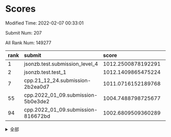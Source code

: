 # Scores

Modified Time: 2022-02-07 00:33:01

Submit Num: 207

All Rank Num: 149277

| rank |               submit               |       score        |       sigma        | pk_num |
| :--- | :--------------------------------- | :----------------- | :----------------- | :----- |
| 1    | jsonzb.test.submission_level_4     | 1012.2500878192291 | 0.7938319767654006 | 2886   |
| 2    | jsonzb.test.test_1                 | 1012.1409865475224 | 0.7935561410853759 | 2886   |
| 7    | cpp.21_12_24.submission-2b2ea0d7   | 1011.0716152189768 | 0.7449861567289507 | 2889   |
| 55   | cpp.2022_01_09.submission-5b0e3de2 | 1004.7488798725677 | 0.7078042097485753 | 2888   |
| 94   | cpp.2022_01_09.submission-816672bd | 1002.6809509360289 | 0.7145414793317136 | 2885   |


<details>
<summary>全部</summary>

| rank |                 submit                 |       score        |       sigma        | pk_num |
| :--- | :------------------------------------- | :----------------- | :----------------- | :----- |
| 1    | jsonzb.test.submission_level_4         | 1012.2500878192291 | 0.7938319767654006 | 2886   |
| 2    | jsonzb.test.test_1                     | 1012.1409865475224 | 0.7935561410853759 | 2886   |
| 3    | gobigger.level_3.submission_level_3_48 | 1011.6106755337273 | 0.7755726187363733 | 2880   |
| 4    | gobigger.level_3.submission_level_3_6  | 1011.5283918951628 | 0.7696323863891493 | 2888   |
| 5    | gobigger.level_3.submission_level_3_44 | 1011.0976087486167 | 0.768975448056105  | 2884   |
| 6    | gobigger.level_3.submission_level_3_33 | 1011.0960407451222 | 0.7791638567106526 | 2888   |
| 7    | cpp.21_12_24.submission-2b2ea0d7       | 1011.0716152189768 | 0.7449861567289507 | 2889   |
| 8    | gobigger.level_3.submission_level_3_5  | 1011.0466896909431 | 0.7819915465180716 | 2881   |
| 9    | gobigger.level_3.submission_level_3_35 | 1010.8106837921043 | 0.777391844351844  | 2881   |
| 10   | gobigger.level_3.submission_level_3_45 | 1010.7645183961696 | 0.7596021356295356 | 2883   |
| 11   | gobigger.level_3.submission_level_3_30 | 1010.6010171867019 | 0.7740168551268103 | 2881   |
| 12   | gobigger.level_3.submission_level_3_9  | 1010.5795152713811 | 0.742859015311662  | 2885   |
| 13   | gobigger.level_3.submission_level_3_13 | 1010.571270515202  | 0.7629251779063841 | 2887   |
| 14   | gobigger.level_3.submission_level_3_42 | 1010.5527792175596 | 0.7552251890137825 | 2892   |
| 15   | gobigger.level_3.submission_level_3_21 | 1010.4247378699749 | 0.7767699005966118 | 2882   |
| 16   | gobigger.level_3.submission_level_3_3  | 1010.3751723231388 | 0.7779392321927567 | 2886   |
| 17   | gobigger.level_3.submission_level_3_12 | 1010.3131006163406 | 0.7554693095289388 | 2879   |
| 18   | gobigger.level_3.submission_level_3_23 | 1010.282345333289  | 0.7650482191911966 | 2884   |
| 19   | gobigger.level_3.submission_level_3_4  | 1010.2525832824972 | 0.7330939336476173 | 2880   |
| 20   | gobigger.level_3.submission_level_3_22 | 1010.2465985025558 | 0.7670899851093336 | 2886   |
| 21   | gobigger.level_3.submission_level_3_39 | 1010.2101979237634 | 0.7648294133785141 | 2885   |
| 22   | gobigger.level_3.submission_level_3_19 | 1010.1881538953645 | 0.7463508424501781 | 2884   |
| 23   | gobigger.level_3.submission_level_3_37 | 1010.1841055219426 | 0.7641694350048343 | 2888   |
| 24   | gobigger.level_3.submission_level_3_8  | 1010.1211566059459 | 0.7659887743348129 | 2887   |
| 25   | gobigger.level_3.submission_level_3_31 | 1010.1178078740191 | 0.7707872075119272 | 2890   |
| 26   | gobigger.level_3.submission_level_3_38 | 1010.1041684323194 | 0.7665749720899858 | 2878   |
| 27   | gobigger.level_3.submission_level_3_25 | 1010.0512513405671 | 0.7802539667004273 | 2888   |
| 28   | gobigger.level_3.submission_level_3_2  | 1010.0411222772681 | 0.7425632935468458 | 2886   |
| 29   | gobigger.level_3.submission_level_3_17 | 1010.0313313549289 | 0.7485641987274856 | 2887   |
| 30   | gobigger.level_3.submission_level_3_40 | 1010.0152627731629 | 0.7543030293560514 | 2886   |
| 31   | gobigger.level_3.submission_level_3_7  | 1009.9613270466039 | 0.7603882025923216 | 2884   |
| 32   | gobigger.level_3.submission_level_3_29 | 1009.8681928652852 | 0.7623423581554609 | 2881   |
| 33   | gobigger.level_3.submission_level_3_16 | 1009.7958803638876 | 0.7380309323175778 | 2882   |
| 34   | gobigger.level_3.submission_level_3_36 | 1009.7227395814807 | 0.7694158586057648 | 2892   |
| 35   | gobigger.level_3.submission_level_3_41 | 1009.63128516629   | 0.7582936474322486 | 2885   |
| 36   | gobigger.level_3.submission_level_3_46 | 1009.6025388323292 | 0.7533874702414797 | 2886   |
| 37   | gobigger.level_3.submission_level_3_34 | 1009.5867136259552 | 0.7675812375961075 | 2887   |
| 38   | gobigger.level_3.submission_level_3_49 | 1009.4358910767662 | 0.7545787644953715 | 2882   |
| 39   | gobigger.level_3.submission_level_3_15 | 1009.3381172427362 | 0.7403028768509461 | 2880   |
| 40   | gobigger.level_3.submission_level_3_32 | 1009.3270257151256 | 0.749862305920619  | 2881   |
| 41   | gobigger.level_3.submission_level_3_43 | 1009.3187839567667 | 0.7541766853240865 | 2889   |
| 42   | gobigger.level_3.submission_level_3_18 | 1009.3012694662316 | 0.7541928431244621 | 2886   |
| 43   | gobigger.level_3.submission_level_3_28 | 1009.1936905329195 | 0.7568964362118374 | 2885   |
| 44   | gobigger.level_3.submission_level_3_47 | 1009.1428673345089 | 0.7378288719776182 | 2885   |
| 45   | gobigger.level_3.submission_level_3_24 | 1009.1238715525782 | 0.7807728502052292 | 2886   |
| 46   | gobigger.level_3.submission_level_3_0  | 1008.9897780702341 | 0.7508682318404638 | 2885   |
| 47   | gobigger.level_3.submission_level_3_14 | 1008.9590362773903 | 0.7421800065036409 | 2883   |
| 48   | gobigger.level_3.submission_level_3_27 | 1008.9356780483747 | 0.734687994712975  | 2883   |
| 49   | gobigger.level_3.submission_level_3_10 | 1008.5656181500975 | 0.7311010010433251 | 2883   |
| 50   | gobigger.level_3.submission_level_3_1  | 1008.5420965808917 | 0.7395552400845212 | 2886   |
| 51   | gobigger.level_3.submission_level_3_26 | 1008.5075444648411 | 0.731011398929218  | 2885   |
| 52   | gobigger.level_3.submission_level_3_20 | 1008.4902552469335 | 0.7435789447252289 | 2884   |
| 53   | gobigger.level_3.submission_level_3_11 | 1008.4153857103669 | 0.7450892326190406 | 2883   |
| 54   | gobigger.level_1.submission_level_1_39 | 1005.0365127011347 | 0.7252856996866804 | 2884   |
| 55   | cpp.2022_01_09.submission-5b0e3de2     | 1004.7488798725677 | 0.7078042097485753 | 2888   |
| 56   | gobigger.level_1.submission_level_1_32 | 1004.7278457415235 | 0.7222710962595501 | 2884   |
| 57   | gobigger.level_1.submission_level_1_21 | 1004.5238620862575 | 0.7231507764337547 | 2882   |
| 58   | gobigger.level_1.submission_level_1_33 | 1004.4876890125907 | 0.7182757809551014 | 2890   |
| 59   | gobigger.level_1.submission_level_1_25 | 1004.4327096388648 | 0.725577000381765  | 2885   |
| 60   | gobigger.level_1.submission_level_1_41 | 1004.3393517709834 | 0.715199122064503  | 2888   |
| 61   | gobigger.level_1.submission_level_1_42 | 1004.2644182347105 | 0.7282762261772879 | 2884   |
| 62   | gobigger.level_1.submission_level_1_1  | 1004.2306209610117 | 0.7320459629072665 | 2885   |
| 63   | gobigger.level_1.submission_level_1_49 | 1004.1889331454347 | 0.710663116164215  | 2892   |
| 64   | gobigger.level_1.submission_level_1_23 | 1004.1583463867397 | 0.7229849465862401 | 2886   |
| 65   | gobigger.level_1.submission_level_1_8  | 1004.0493069934652 | 0.7223259399748135 | 2883   |
| 66   | gobigger.level_1.submission_level_1_14 | 1003.8923021531565 | 0.7123009339441873 | 2883   |
| 67   | gobigger.level_1.submission_level_1_40 | 1003.8689741951656 | 0.7102733399207221 | 2883   |
| 68   | gobigger.level_1.submission_level_1_34 | 1003.7720103670721 | 0.71418660148356   | 2885   |
| 69   | gobigger.level_1.submission_level_1_31 | 1003.7191869988262 | 0.7218039472508573 | 2880   |
| 70   | gobigger.level_1.submission_level_1_9  | 1003.7044469880155 | 0.7162597224000191 | 2879   |
| 71   | gobigger.level_1.submission_level_1_28 | 1003.6683596829137 | 0.7080846620833473 | 2884   |
| 72   | gobigger.level_1.submission_level_1_15 | 1003.6397408035382 | 0.7218154550694768 | 2885   |
| 73   | gobigger.level_1.submission_level_1_30 | 1003.6396657319164 | 0.7155253374682203 | 2886   |
| 74   | gobigger.level_1.submission_level_1_43 | 1003.6029109786607 | 0.7143423948005608 | 2885   |
| 75   | gobigger.level_1.submission_level_1_10 | 1003.5732563730284 | 0.7238008823790214 | 2881   |
| 76   | gobigger.level_1.submission_level_1_12 | 1003.5212166412891 | 0.7073495796006036 | 2882   |
| 77   | gobigger.level_1.submission_level_1_35 | 1003.5155167851121 | 0.7140501816014303 | 2883   |
| 78   | gobigger.level_1.submission_level_1_47 | 1003.4969442884394 | 0.7137124254891857 | 2883   |
| 79   | gobigger.level_1.submission_level_1_20 | 1003.3969149574148 | 0.7155222683139808 | 2882   |
| 80   | gobigger.level_1.submission_level_1_44 | 1003.3091960005439 | 0.7146266297216547 | 2888   |
| 81   | gobigger.level_1.submission_level_1_18 | 1003.3084766099147 | 0.727964315348739  | 2883   |
| 82   | gobigger.level_1.submission_level_1_16 | 1003.2294981123057 | 0.712698505076062  | 2886   |
| 83   | gobigger.level_1.submission_level_1_22 | 1003.2171549003433 | 0.7089839901850542 | 2885   |
| 84   | gobigger.level_1.submission_level_1_29 | 1003.1665086503787 | 0.7158138300868421 | 2884   |
| 85   | gobigger.level_1.submission_level_1_7  | 1003.1546511748878 | 0.7031760830908249 | 2885   |
| 86   | gobigger.level_1.submission_level_1_2  | 1003.140642592529  | 0.7128968140212275 | 2881   |
| 87   | gobigger.level_1.submission_level_1_3  | 1003.0441391558005 | 0.7134786376618693 | 2885   |
| 88   | gobigger.level_1.submission_level_1_46 | 1002.8507345552134 | 0.7174880777212698 | 2881   |
| 89   | gobigger.level_1.submission_level_1_27 | 1002.8368339365704 | 0.7205533670682231 | 2884   |
| 90   | gobigger.level_1.submission_level_1_26 | 1002.8094626947512 | 0.7231251494097704 | 2883   |
| 91   | gobigger.level_1.submission_level_1_37 | 1002.7947001069068 | 0.7088391570349021 | 2886   |
| 92   | gobigger.level_1.submission_level_1_24 | 1002.7548486348164 | 0.7160680800552846 | 2886   |
| 93   | gobigger.level_1.submission_level_1_17 | 1002.7446117706335 | 0.7171274935137671 | 2883   |
| 94   | cpp.2022_01_09.submission-816672bd     | 1002.6809509360289 | 0.7145414793317136 | 2885   |
| 95   | gobigger.level_1.submission_level_1_13 | 1002.5117051652428 | 0.7111294980393074 | 2888   |
| 96   | gobigger.level_1.submission_level_1_11 | 1002.4796803476714 | 0.7175552688359378 | 2886   |
| 97   | gobigger.level_1.submission_level_1_36 | 1002.0902525615645 | 0.713617105443371  | 2882   |
| 98   | gobigger.level_1.submission_level_1_48 | 1002.0838039392154 | 0.7147269920576772 | 2882   |
| 99   | gobigger.level_1.submission_level_1_0  | 1002.0260431518586 | 0.7200560237423287 | 2882   |
| 100  | gobigger.level_1.submission_level_1_45 | 1001.9916859134834 | 0.7089421835159248 | 2883   |
| 101  | gobigger.level_1.submission_level_1_19 | 1001.9384538235624 | 0.7176200881907973 | 2885   |
| 102  | gobigger.level_1.submission_level_1_5  | 1001.9258360797371 | 0.7215746429029728 | 2877   |
| 103  | gobigger.level_1.submission_level_1_38 | 1001.788248684773  | 0.7084685485904736 | 2887   |
| 104  | gobigger.level_1.submission_level_1_4  | 1001.7813472242676 | 0.7156705477347551 | 2884   |
| 105  | gobigger.level_1.submission_level_1_6  | 1001.6950152428486 | 0.7056647504483948 | 2885   |
| 106  | gobigger.random.submission_random_25   | 997.8499956310172  | 0.696461240082976  | 2891   |
| 107  | gobigger.random.submission_random_32   | 997.557545173304   | 0.7205214819727866 | 2886   |
| 108  | gobigger.random.submission_random_6    | 997.453274748486   | 0.7002679798847058 | 2884   |
| 109  | gobigger.random.submission_random_31   | 997.0993458775833  | 0.719762073251267  | 2887   |
| 110  | gobigger.random.submission_random_8    | 996.9899255921636  | 0.6995594159351669 | 2885   |
| 111  | gobigger.random.submission_random_27   | 996.899931646642   | 0.7022761758547178 | 2889   |
| 112  | gobigger.random.submission_random_16   | 996.8886678858158  | 0.7094847978565295 | 2879   |
| 113  | gobigger.random.submission_random_12   | 996.6929521303432  | 0.7143249468838652 | 2882   |
| 114  | gobigger.random.submission_random_1    | 996.6229825322308  | 0.6939881644812474 | 2884   |
| 115  | gobigger.random.submission_random_46   | 996.4838868296031  | 0.7145085426515437 | 2882   |
| 116  | gobigger.random.submission_random_41   | 996.4284026813293  | 0.7129384696408934 | 2881   |
| 117  | gobigger.random.submission_random_48   | 996.3742362665691  | 0.7083180950865631 | 2887   |
| 118  | gobigger.random.submission_random_23   | 996.250463981726   | 0.7108481482072437 | 2881   |
| 119  | gobigger.random.submission_random_13   | 996.239238491802   | 0.7083431973447202 | 2882   |
| 120  | gobigger.random.submission_random_19   | 996.2240217536021  | 0.6989438273935183 | 2889   |
| 121  | gobigger.random.submission_random_24   | 996.1506163980234  | 0.7009624903135314 | 2889   |
| 122  | gobigger.random.submission_random_22   | 996.1351992970853  | 0.7162557822846537 | 2887   |
| 123  | gobigger.random.submission_random_38   | 996.1283772436307  | 0.7290448046051239 | 2888   |
| 124  | gobigger.random.submission_random_20   | 996.1215990661215  | 0.7103954114669768 | 2883   |
| 125  | gobigger.random.submission_random_21   | 996.1065048489681  | 0.7125213857772171 | 2884   |
| 126  | gobigger.random.submission_random_18   | 996.0638114907492  | 0.7160732769659851 | 2886   |
| 127  | gobigger.random.submission_random_37   | 996.0287904371727  | 0.7051692394118213 | 2881   |
| 128  | gobigger.random.submission_random_11   | 995.9978966664805  | 0.7170123324355296 | 2885   |
| 129  | gobigger.random.submission_random_28   | 995.9849626262416  | 0.7206233785487857 | 2884   |
| 130  | gobigger.random.submission_random_47   | 995.9534101395451  | 0.6971778230511554 | 2887   |
| 131  | gobigger.random.submission_random_43   | 995.9519015785007  | 0.7175437826132396 | 2883   |
| 132  | gobigger.random.submission_random_14   | 995.8763415149836  | 0.707485066956838  | 2884   |
| 133  | gobigger.random.submission_random_49   | 995.8503228719152  | 0.7110625437602032 | 2890   |
| 134  | gobigger.random.submission_random_17   | 995.8219975910845  | 0.7032222150849885 | 2876   |
| 135  | gobigger.random.submission_random_42   | 995.7804331947998  | 0.7024809336653924 | 2884   |
| 136  | gobigger.random.submission_random_9    | 995.7667310864412  | 0.7202849311501799 | 2880   |
| 137  | gobigger.random.submission_random_2    | 995.7576665335092  | 0.7147317709158417 | 2885   |
| 138  | gobigger.random.submission_random_44   | 995.720363640883   | 0.7050797994694258 | 2879   |
| 139  | gobigger.random.submission_random_30   | 995.7033445680186  | 0.7198069458271084 | 2890   |
| 140  | gobigger.random.submission_random_45   | 995.685002077452   | 0.7117074572015333 | 2880   |
| 141  | gobigger.random.submission_random_0    | 995.6839750855283  | 0.7028295634577971 | 2877   |
| 142  | gobigger.random.submission_random_35   | 995.647466524939   | 0.7011226565149307 | 2882   |
| 143  | gobigger.random.submission_random_39   | 995.5707147292427  | 0.714542747047781  | 2882   |
| 144  | gobigger.random.submission_random_40   | 995.5230280397253  | 0.7177661827048079 | 2887   |
| 145  | gobigger.random.submission_random_4    | 995.4867862506921  | 0.7123937130052204 | 2882   |
| 146  | gobigger.random.submission_random_33   | 995.4383394346535  | 0.7291978598677888 | 2890   |
| 147  | gobigger.random.submission_random_7    | 995.3340809742419  | 0.7034606115713944 | 2886   |
| 148  | gobigger.random.submission_random_36   | 995.284466439272   | 0.7084081102230235 | 2890   |
| 149  | gobigger.random.submission_random_29   | 995.1148103680395  | 0.7121033083126883 | 2887   |
| 150  | gobigger.random.submission_random_3    | 995.0637089382706  | 0.7132509247302642 | 2889   |
| 151  | gobigger.random.submission_random_26   | 994.7395320313127  | 0.7173898219600743 | 2888   |
| 152  | gobigger.random.submission_random_34   | 994.7357248027206  | 0.7297507413847643 | 2886   |
| 153  | gobigger.level_2.submission_level_2_49 | 994.6660478315222  | 0.7325918441567507 | 2887   |
| 154  | gobigger.level_2.submission_level_2_37 | 994.3587886013362  | 0.7167642584638835 | 2890   |
| 155  | gobigger.random.submission_random_5    | 994.2927850975984  | 0.7078337676743791 | 2880   |
| 156  | gobigger.level_2.submission_level_2_19 | 994.2454495840524  | 0.7461278736581964 | 2883   |
| 157  | gobigger.random.submission_random_15   | 994.1967884017857  | 0.7166676840504381 | 2879   |
| 158  | gobigger.level_2.submission_level_2_41 | 994.1859868153509  | 0.7379282824308294 | 2881   |
| 159  | gobigger.level_2.submission_level_2_25 | 993.793243467024   | 0.738457428714063  | 2884   |
| 160  | gobigger.random.submission_random_10   | 993.7717563078392  | 0.7210704015433539 | 2884   |
| 161  | gobigger.level_2.submission_level_2_9  | 993.675485209667   | 0.7257204250957263 | 2883   |
| 162  | gobigger.level_2.submission_level_2_42 | 993.6036797706338  | 0.7232907976136569 | 2887   |
| 163  | gobigger.level_2.submission_level_2_39 | 993.5062085889105  | 0.7546393775120775 | 2885   |
| 164  | gobigger.level_2.submission_level_2_16 | 993.3305214758924  | 0.7352070346596618 | 2876   |
| 165  | gobigger.level_2.submission_level_2_21 | 993.3285161962104  | 0.7459482192148523 | 2886   |
| 166  | gobigger.level_2.submission_level_2_44 | 992.9265043317397  | 0.7489097139891303 | 2887   |
| 167  | gobigger.level_2.submission_level_2_38 | 992.8700867510054  | 0.7448457763941639 | 2884   |
| 168  | gobigger.level_2.submission_level_2_33 | 992.8683004718797  | 0.7279459521411158 | 2881   |
| 169  | gobigger.level_2.submission_level_2_23 | 992.651650080752   | 0.729377590963286  | 2882   |
| 170  | gobigger.level_2.submission_level_2_1  | 992.6431223848426  | 0.7369171723120919 | 2891   |
| 171  | gobigger.level_2.submission_level_2_40 | 992.525692226545   | 0.7363677336855815 | 2889   |
| 172  | gobigger.level_2.submission_level_2_18 | 992.4777334870521  | 0.737249515478794  | 2881   |
| 173  | gobigger.level_2.submission_level_2_13 | 992.4712742533322  | 0.7464758829741257 | 2882   |
| 174  | gobigger.level_2.submission_level_2_47 | 992.4618283912966  | 0.7371871724241638 | 2884   |
| 175  | gobigger.level_2.submission_level_2_36 | 992.4436451029644  | 0.7383679653998628 | 2881   |
| 176  | gobigger.level_2.submission_level_2_6  | 992.4428827018662  | 0.7427107204672108 | 2885   |
| 177  | gobigger.level_2.submission_level_2_4  | 992.375106639141   | 0.7381040340139878 | 2882   |
| 178  | gobigger.level_2.submission_level_2_0  | 992.3055256229327  | 0.7315250294909791 | 2885   |
| 179  | gobigger.level_2.submission_level_2_48 | 992.2518502202794  | 0.7336911680000704 | 2886   |
| 180  | gobigger.level_2.submission_level_2_31 | 992.1507503116558  | 0.7394039045605209 | 2883   |
| 181  | gobigger.level_2.submission_level_2_12 | 992.059202843848   | 0.738786940292636  | 2890   |
| 182  | gobigger.level_2.submission_level_2_26 | 991.8619450447725  | 0.746766533890381  | 2888   |
| 183  | gobigger.level_2.submission_level_2_24 | 991.7971831169593  | 0.7527354242136528 | 2883   |
| 184  | gobigger.level_2.submission_level_2_10 | 991.6245280062423  | 0.7596824824922092 | 2882   |
| 185  | gobigger.level_2.submission_level_2_14 | 991.6190486751104  | 0.7468599033623046 | 2886   |
| 186  | gobigger.level_2.submission_level_2_11 | 991.5843484056779  | 0.7410052625877664 | 2887   |
| 187  | gobigger.level_2.submission_level_2_7  | 991.5632779492711  | 0.7444935739204599 | 2895   |
| 188  | gobigger.level_2.submission_level_2_45 | 991.5595636693694  | 0.7548707474199169 | 2883   |
| 189  | gobigger.level_2.submission_level_2_43 | 991.4801979098615  | 0.7523759077387131 | 2880   |
| 190  | gobigger.level_2.submission_level_2_17 | 991.4725840146474  | 0.7702879446785963 | 2887   |
| 191  | gobigger.level_2.submission_level_2_27 | 991.4201949294257  | 0.7483747192852452 | 2887   |
| 192  | gobigger.level_2.submission_level_2_28 | 991.414872282663   | 0.7551389186281288 | 2883   |
| 193  | gobigger.level_2.submission_level_2_32 | 991.4033552341579  | 0.7450523614865912 | 2888   |
| 194  | gobigger.level_2.submission_level_2_30 | 991.2984778392572  | 0.7573552985012619 | 2884   |
| 195  | gobigger.level_2.submission_level_2_8  | 991.2844930736602  | 0.773384833911497  | 2882   |
| 196  | gobigger.level_2.submission_level_2_29 | 991.1872821384659  | 0.7520523604201427 | 2885   |
| 197  | gobigger.level_2.submission_level_2_46 | 991.1411119446337  | 0.749721755465525  | 2883   |
| 198  | gobigger.level_2.submission_level_2_34 | 991.1061039557469  | 0.7529859154129993 | 2886   |
| 199  | gobigger.level_2.submission_level_2_3  | 990.9057642671677  | 0.7705349686866041 | 2885   |
| 200  | gobigger.level_2.submission_level_2_2  | 990.8537237790293  | 0.7510638624273711 | 2890   |
| 201  | gobigger.level_2.submission_level_2_5  | 990.8435957528344  | 0.7523561714680144 | 2881   |
| 202  | gobigger.level_2.submission_level_2_20 | 990.7106909856627  | 0.7614287189457156 | 2883   |
| 203  | gobigger.level_2.submission_level_2_15 | 990.3837756512609  | 0.7588692795544475 | 2887   |
| 204  | gobigger.level_2.submission_level_2_22 | 990.3456008039486  | 0.748660370915904  | 2888   |
| 205  | gobigger.level_2.submission_level_2_35 | 990.31647980875    | 0.771097778643922  | 2891   |
| 206  | gobigger.none.submission_none_0        | 975.1154870026627  | 1.5152337194080663 | 2881   |
| 207  | gobigger.none.submission_none_1        | 974.3210017128885  | 1.6640872663675828 | 2890   |

</details>